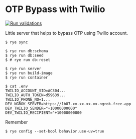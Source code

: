 # OTP Bypass with Twilio

[![Run validations](https://github.com/codcod/otp-bypass/actions/workflows/validate.yaml/badge.svg)](https://github.com/codcod/otp-bypass/actions/workflows/validate.yaml)

Little server that helps to bypass OTP using Twilio account.

    $ rye sync

    $ rye run db:schema
    $ rye run db:seed
    $ # rye run db:reset

    $ rye run server
    $ rye run build-image
    $ rye run container

    $ cat .env
    TWILIO_ACCOUNT_SID=AC304...
    TWILIO_AUTH_TOKEN=d59639...
    TWILIO_PHONE_NO=1...
    DEV_NGROK_SERVER=https://1b87-xx-xx-xx-xx.ngrok-free.app
    DEV_TWILIO_SENDER="+10000000000"
    DEV_TWILIO_RECIPIENT="+10000000000


Remember

    $ rye config --set-bool behavior.use-uv=true
